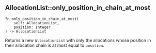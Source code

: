 ## AllocationList::only_position_in_chain_at_most

```rhai
fn only_position_in_chain_at_most(
    self: AllocationList,
    position: Integer
) -> AllocationList
```

Returns a new `AllocationList` with only the allocations whose position in their allocation chain is at most equal to `position`.
